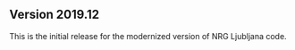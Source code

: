 Version 2019.12
---------------
This is the initial release for the modernized version of NRG Ljubljana code.

